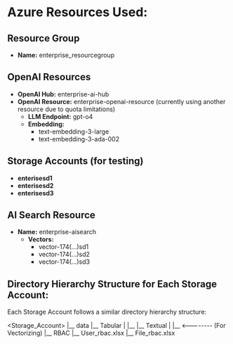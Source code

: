# Azure Resources Used:

## Resource Group
- **Name:** enterprise_resourcegroup

## OpenAI Resources
- **OpenAI Hub:** enterprise-ai-hub
- **OpenAI Resource:** enterprise-openai-resource (currently using another resource due to quota limitations)
  - **LLM Endpoint:** gpt-o4
  - **Embedding:** 
    - text-embedding-3-large
    - text-embedding-3-ada-002

## Storage Accounts (for testing)
- **enterisesd1**
- **enterisesd2**
- **enterisesd3**

## AI Search Resource
- **Name:** enterprise-aisearch
  - **Vectors:**
    - vector-174(...)sd1
    - vector-174(...)sd2
    - vector-174(...)sd3

## Directory Hierarchy Structure for Each Storage Account:

Each Storage Account follows a similar directory hierarchy structure:

<Storage_Account>
|__ data
   |__ Tabular
   |  |__ <Tables>
   |__ Textual
   |  |__ <Files>     <-------- (For Vectorizing)
   |__ RBAC
      |__ User_rbac.xlsx
      |__ File_rbac.xlsx
     

